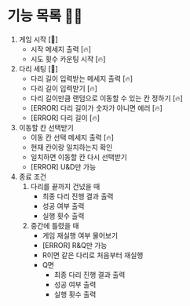 # 기능 목록 🌟🔥
1. 게임 시작 [🌟]
   - 시작 메세지 출력 [🔥]
   - 시도 횟수 카운팅 시작 [🔥]
2. 다리 세팅 [🌟]
   - 다리 길이 입력받는 메세지 출력 [🔥]
   - 다리 길이 입력받기 [🔥]
   - 다리 길이만큼 랜덤으로 이동할 수 있는 칸 정하기 [🔥]
   - [ERROR] 다리 길이가 숫자가 아니면 에러 [🔥]
   - [ERROR] 다리 길이 [🔥]
3. 이동할 칸 선택받기
   - 이동 칸 선택 메세지 출력 [🔥]
   - 현재 칸이랑 일치하는지 확인
   - 일치하면 이동할 칸 다시 선택받기
   - [ERROR] U&D만 가능
5. 종료 조건
   1. 다리를 끝까지 건넜을 때
      - 최종 다리 진행 결과 출력
      - 성공 여부 출력
      - 실행 횟수 출력
   2. 중간에 틀렸을 때
      - 게임 재실행 여부 물어보기
      - [ERROR] R&Q만 가능
      - R이면 같은 다리로 처음부터 재실행
      - Q면
        - 최종 다리 진행 결과 출력
        - 성공 여부 출력
        - 실행 횟수 출력